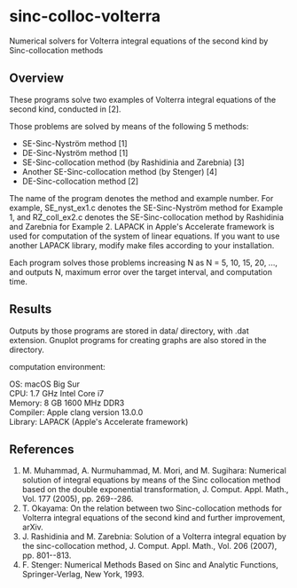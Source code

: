 # sinc-colloc-volterra
Numerical solvers for Volterra integral equations of the second kind by Sinc-collocation methods

## Overview
These programs solve two examples of Volterra integral equations of the
second kind, conducted in [2].

Those problems are solved by means of the following 5 methods:
* SE-Sinc-Nyström method [1]
* DE-Sinc-Nyström method [1]
* SE-Sinc-collocation method (by Rashidinia and Zarebnia) [3]
* Another SE-Sinc-collocation method (by Stenger) [4]
* DE-Sinc-collocation method [2]

The name of the program denotes the method and example number. For
example, SE_nyst_ex1.c denotes the SE-Sinc-Nyström method for Example 1,
and RZ_coll_ex2.c denotes the SE-Sinc-collocation method by Rashidinia
and Zarebnia for Example 2. LAPACK in Apple's Accelerate framework is
used for computation of the system of linear equations. If you want to
use another LAPACK library, modify make files according to your
installation.

Each program solves those problems increasing N as N = 5, 10, 15, 20, ...,
and outputs N, maximum error over the target interval, and computation
time.

## Results
Outputs by those programs are stored in data/ directory, with .dat extension.
Gnuplot programs for creating graphs are also stored in the directory.

computation environment:

OS: macOS Big Sur  
CPU: 1.7 GHz Intel Core i7  
Memory: 8 GB 1600 MHz DDR3  
Compiler: Apple clang version 13.0.0  
Library: LAPACK (Apple's Accelerate framework)

## References
1. M. Muhammad, A. Nurmuhammad, M. Mori, and M. Sugihara: Numerical solution
 of integral equations by means of the Sinc collocation method based on the
 double exponential transformation, J. Comput. Appl. Math., Vol. 177 (2005),
 pp. 269--286.
2. T. Okayama: On the relation between two Sinc-collocation methods for
 Volterra integral equations of the second kind and further improvement,
 arXiv.
3. J. Rashidinia and M. Zarebnia: Solution of a Volterra integral equation by
 the sinc-collocation method, J. Comput. Appl. Math., Vol. 206 (2007),
 pp. 801--813.
4. F. Stenger: Numerical Methods Based on Sinc and Analytic Functions,
 Springer-Verlag, New York, 1993.
